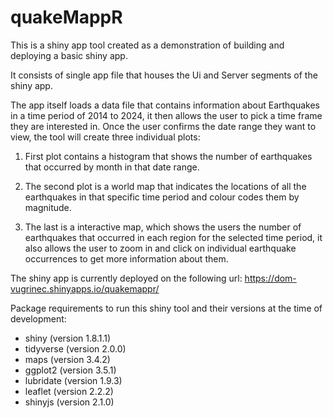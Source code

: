 # quakeMappR

This is a shiny app tool created as a demonstration of building and deploying a basic shiny app.

It consists of single app file that houses the Ui and Server segments of the shiny app.

The app itself loads a data file that contains information about Earthquakes in a time period of 2014 to 2024, it then allows the user to pick a time frame they are interested in. Once the user confirms the date range they want to view, the tool will create three individual plots:

  1. First plot contains a histogram that shows the number of earthquakes that occurred by month in that date range.
  
  2. The second plot is a world map that indicates the locations of all the earthquakes in that specific time period and colour          codes them by magnitude.
  
  3. The last is a interactive map, which shows the users the number of earthquakes that occurred in each region for the selected        time period, it also allows the user to zoom in and click on individual earthquake occurrences to get more information about        them. 
  

The shiny app is currently deployed on the following url: https://dom-vugrinec.shinyapps.io/quakemappr/

Package requirements to run this shiny tool and their versions at the time of development:

- shiny (version 1.8.1.1)
- tidyverse (version 2.0.0)
- maps (version 3.4.2)
- ggplot2 (version 3.5.1)
- lubridate (version 1.9.3)
- leaflet (version 2.2.2)
- shinyjs (version 2.1.0)


